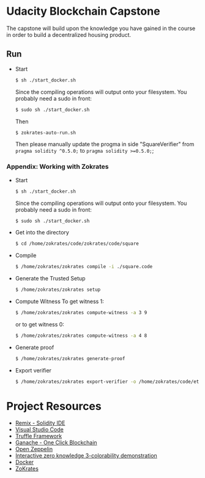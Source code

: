 # Udacity Blockchain Capstone

The capstone will build upon the knowledge you have gained in the course in order to build a decentralized housing product. 


## Run
- Start
    ```bash
    $ sh ./start_docker.sh
    ```
    Since the compiling operations will output onto your filesystem. You probably need a sudo in front:
    ```bash
    $ sudo sh ./start_docker.sh
    ```
    Then
    ```bash
    $ zokrates-auto-run.sh
    ```
    Then please manually update the progma in side "SquareVerifier" from ```pragma solidity ^0.5.0;``` to ```pragma solidity >=0.5.0;```;



### Appendix: Working with Zokrates
- Start
    ```bash
    $ sh ./start_docker.sh
    ```
    Since the compiling operations will output onto your filesystem. You probably need a sudo in front:
    ```bash
    $ sudo sh ./start_docker.sh
    ```
- Get into the directory
    ```bash
    $ cd /home/zokrates/code/zokrates/code/square
    ```
- Compile
    ```bash
    $ /home/zokrates/zokrates compile -i ./square.code
    ```
- Generate the Trusted Setup
    ```bash
    $ /home/zokrates/zokrates setup
    ```
- Compute Witness
    To get witness 1:
    ```bash
    $ /home/zokrates/zokrates compute-witness -a 3 9
    ```
    or to get witness 0:
    ```bash
    $ /home/zokrates/zokrates compute-witness -a 4 8
    ```
- Generate proof
    ```bash
    $ /home/zokrates/zokrates generate-proof
    ```
- Export verifier
    ```bash
    $ /home/zokrates/zokrates export-verifier -o /home/zokrates/code/eth-contracts/contracts/SquareVerifier.sol
    ```

# Project Resources

* [Remix - Solidity IDE](https://remix.ethereum.org/)
* [Visual Studio Code](https://code.visualstudio.com/)
* [Truffle Framework](https://truffleframework.com/)
* [Ganache - One Click Blockchain](https://truffleframework.com/ganache)
* [Open Zeppelin ](https://openzeppelin.org/)
* [Interactive zero knowledge 3-colorability demonstration](http://web.mit.edu/~ezyang/Public/graph/svg.html)
* [Docker](https://docs.docker.com/install/)
* [ZoKrates](https://github.com/Zokrates/ZoKrates)
